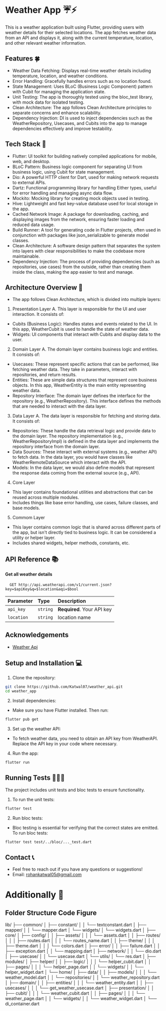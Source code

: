 # Weather App ☔️⚡️

This is a weather application built using Flutter, providing users with weather details for their selected locations. The app fetches weather data from an API and displays it, along with the current temperature, location, and other relevant weather information.

## Features 🍀

- Weather Data Fetching: Displays real-time weather details including temperature, location, and weather conditions.
- Error Handling: Gracefully handles errors such as no location found.
- State Management: Uses BLoC (Business Logic Component) pattern with Cubit for managing the application state.
- Unit Testing: The app is thoroughly tested using the bloc_test library, with mock data for isolated testing.
- Clean Architecture: The app follows Clean Architecture principles to separate concerns and enhance scalability.
- Dependency Injection: DI is used to inject dependencies such as the WeatherRepository, Usecases, and Cubits into the app to manage dependencies effectively and improve testability.
## Tech Stack 📲
- Flutter: UI toolkit for building natively compiled applications for mobile, web, and desktop.
- BLoC Pattern: Business logic component for separating UI from business logic, using Cubit for state management.
- Dio: A powerful HTTP client for Dart, used for making network requests to external APIs.
- Dartz: Functional programming library for handling Either types, useful for error handling and managing async data flow.
- Mockito: Mocking library for creating mock objects used in testing.
- Hive: Lightweight and fast key-value database used for local storage in the app.
- Cached Network Image: A package for downloading, caching, and displaying images from the network, ensuring faster loading and reduced data usage.
- Build Runner: A tool for generating code in Flutter projects, often used in conjunction with packages like json_serializable to generate model classes.
- Clean Architecture: A software design pattern that separates the system into layers with clear responsibilities to make the codebase more maintainable.
- Dependency Injection: The process of providing dependencies (such as repositories, use cases) from the outside, rather than creating them inside the class, making the app easier to test and manage.
## Architecture Overview 🕍
- The app follows Clean Architecture, which is divided into multiple layers:
1. Presentation Layer
A. This layer is responsible for the UI and user interaction. It consists of:
- Cubits (Business Logic): Handles states and events related to the UI. In this app, WeatherCubit is used to handle the state of weather data.
- Widgets: UI components that interact with Cubits and display data to the user.
2. Domain Layer
A. The domain layer contains business logic and entities. It consists of:
- Usecases: These represent specific actions that can be performed, like fetching weather data. They take in parameters, interact with repositories, and return results.
- Entities: These are simple data structures that represent core business objects. In this app, WeatherEntity is the main entity representing weather data.
- Repository Interface: The domain layer defines the interface for the repository (e.g., WeatherRepository). This interface defines the methods that are needed to interact with the data layer.
3. Data Layer
A. The data layer is responsible for fetching and storing data. It consists of:
- Repositories: These handle the data retrieval logic and provide data to the domain layer. The repository implementation (e.g., WeatherRepositoryImpl) is defined in the data layer and implements the repository interface from the domain layer.
- Data Sources: These interact with external systems (e.g., weather API) to fetch data. In the data layer, you would have classes like WeatherRemoteDataSource which interact with the API.
- Models: In the data layer, we would also define models that represent the response data coming from the external source (e.g., API).
4. Core Layer
- This layer contains foundational utilities and abstractions that can be reused across multiple modules.
- Includes things like base error handling, use cases, failure classes, and base models.
5. Commom Layer
- This layer contains common logic that is shared across different parts of the app, but isn't directly tied to business logic. It can be considered a utility or helper layer.
- Includes shared widgets, helper methods, constants, etc.




## API Reference 📚

#### Get all weather details

```http
  GET http://api.weatherapi.com/v1/current.json?key=$apiKey&q=$location&aqi=$bool
```

| Parameter | Type     | Description                |
| :-------- | :------- | :------------------------- |
| `api_key` | `string` | **Required**. Your API key |
|  `location` | `string`   | location name




## Acknowledgements

 - [Weather Api](https://www.weatherapi.com)
 


## Setup and Installation 💻

1. Clone the repository:

```bash
git clone https://github.com/Katwal07/weather_api.git
cd weather_app
```
2. Install dependencies:
- Make sure you have Flutter installed. Then run:
```bash
flutter pub get
```
3. Set up the weather API:
- To fetch weather data, you need to obtain an API key from WeatherAPI. Replace the API key in your code where necessary.
4. Run the app:
```bash
flutter run
```
    
## Running Tests 🏃🏼‍♀️

The project includes unit tests and bloc tests to ensure functionality.
1. To run the unit tests:

```bash
flutter test
```
2. Run bloc tests:
- Bloc testing is essential for verifying that the correct states are emitted. To run bloc tests:
```bash
flutter test test/../bloc/..._test.dart
```


## Contact 📞
- Feel free to reach out if you have any questions or suggestions!
- Email: rohankatwal05@gmail.com

# Additionally 🎉

## Folder Structure Code Figure

lib/
├── common/
│   ├── constant/
│   │   └── textconstant.dart
│   ├── mapper/
│   │   └── mapper.dart
│   └── widgets/
│       └── widgets.dart
│
├── core/
│   ├── config/
│   │   ├── assets/
│   │   │   └── assets.dart
│   │   ├── routes/
│   │   │   ├── routes.dart
│   │   │   └── routes_name.dart
│   │   ├── theme/
│   │   │   ├── theme.dart
│   │   │   └── colors.dart
│   ├── error/
│   │   ├── failure.dart
│   │   ├── exception.dart
│   │   └── mapping.dart
│   ├── network/
│   │   └── dio.dart
│   ├── usecase/
│   │   └── usecase.dart
│   └── utils/
│       └── res.dart
│
├── modules/
│   ├── helper/
│   │   ├── logic/
│   │   │   └── helper_cubit.dart
│   │   ├── pages/
│   │   │   └── helper_page.dart
│   │   └── widgets/
│   │       └── helper_widget.dart
│   └── home/
│       ├── data/
│       │   ├── models/
│       │   │   └── weather_model.dart
│       │   └── repositories/
│       │       └── weather_repository.dart
│       ├── domain/
│       │   ├── entities/
│       │   │   └── weather_entity.dart
│       │   ├── usecases/
│       │   │   └── get_weather_usecase.dart
│       ├── presentation/
│       │   ├── cubit/
│       │   │   └── weather_cubit.dart
│       │   ├── pages/
│       │   │   └── weather_page.dart
│       │   └── widgets/
│       │       └── weather_widget.dart
│       └── di_container.dart


